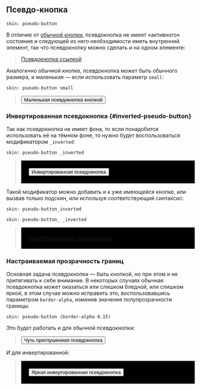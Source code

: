 ---
---

## Псевдо-кнопка

    skin: pseudo-button

В отличие от [обычной кнопки](#skin-islands-button), псевдокнопка не имеет «активного» состояния и следующей из него необходимости иметь внутренний элемент, так что псевдокнопку можно сделать и на одном элементе:

> <a class="pseudo-button" href="#x">Псевдокнопка ссылкой</a>
>
> <div class="example:pseudo-button"></div>

Аналогично обычной кнопке, псевдокнопка может быть обычного размера, и маленькая — если использовать параметр `small`:

    skin: pseudo-button small

> <div>
>     <button class="small-pseudo-button" type="button">Маленькая псевдокнопка кнопкой</button>
> </div>
>
> <div class="example:small-pseudo-button"></div>

### Инвертированная псевдокнопка {#inverted-pseudo-button}

Так как псевдокнопка не имеет фона, то если понадобится использовать её на тёмном фоне, то нужно будет воспользоваться модификатором `_inverted`:

    skin: pseudo-button _inverted

> <div style="background: #000; padding: 20px;">
>     <button class="inverted-pseudo-button" type="button">Инвертированная псевдокнопка</button>
> </div>
>
> <div class="example:inverted-pseudo-button"></div>

Такой модификатор можно добавить и к уже имеющейся кнопке, или вызвав только подскин, или используя соответствующий синтаксис:

    skin: pseudo-button_inverted

    skin: pseudo-button_ _inverted

> <div style="background: #000; padding: 20px;">
>     <a class="pseudo-button pseudo-button_inverted" href="#x">Инвертированная псевдокнопка</a>
> </div>
>
> <div class="example:pseudo-button_inverted"></div>

### Настраиваемая прозрачность границ

Основная задача псевдокнопки — быть кнопкой, но при этом и не притягивать к себе внимание. В некоторых случаях обычная псевдокнопка может оказаться или слишком бледной, или слишком яркой, в этом случае можно исправить это, воспользовавшись параметром `border-alpha`, изменив значение полупрозрачности границы.

    skin: pseudo-button (border-alpha 0.15)

Это будет работать и для обычной псевдокнопки:

> <div>
>     <button class="dimmed-pseudo-button" type="button">Чуть приглушенная псевдокнопка</button>
> </div>
>
> <div class="example:dimmed-pseudo-button"></div>

И для инвертированной:

> <div style="background: #000; padding: 20px;">
>     <button class="brighten-inverted-pseudo-button" type="button">Яркая инвертированная псевдокнопка</button>
> </div>
>
> <div class="example:brighten-inverted-pseudo-button"></div>
